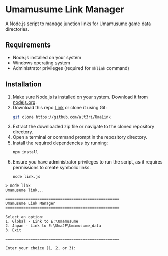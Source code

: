 # Umamusume Link Manager

A Node.js script to manage junction links for Umamusume game data directories.

## Requirements

- Node.js installed on your system
- Windows operating system
- Administrator privileges (required for `mklink` command)

## Installation

1. Make sure Node.js is installed on your system. Download it from [nodejs.org](https://nodejs.org/).
2. Download this repo [Link](https://github.com/alt3ri/UmaLink/archive/refs/heads/master.zip) or clone it using Git:
   ```bash
   git clone https://github.com/alt3ri/UmaLink
   ```
3. Extract the downloaded zip file or navigate to the cloned repository directory.
4. Open a terminal or command prompt in the repository directory.
5. Install the required dependencies by running:
   ```bash
   npm install
   ```
6. Ensure you have administrator privileges to run the script, as it requires permissions to create symbolic links.
   ```
   node link.js
   ```

```
> node link
Umamusume link...

==================================================
Umamusume Link Manager
==================================================

Select an option:
1. Global - Link to E:\Umamusume
2. Japan - Link to E:\UmaJP\Umamusume_data
3. Exit

==================================================

Enter your choice (1, 2, or 3):
```